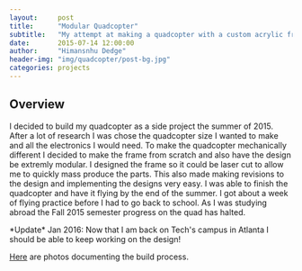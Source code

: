 ```yaml
---
layout:     post
title:      "Modular Quadcopter"
subtitle:   "My attempt at making a quadcopter with a custom acrylic frame."
date:       2015-07-14 12:00:00
author:     "Himansnhu Dedge"
header-img: "img/quadcopter/post-bg.jpg"
categories: projects
---
```


<h2 class="section-heading">Overview</h2>
<p>I decided to build my quadcopter as a side project the summer of 2015. After a lot of research I was chose the quadcopter size I wanted to make and all the electronics I would need. To make the quadcopter mechanically different I decided to make the frame from scratch and also have the design be extremly modular. I designed the frame so it could be laser cut to allow me to quickly mass produce the parts. This also made making revisions to the design and implementing the designs very easy. I was able to finish the quadcopter and have it flying by the end of the summer. I got about a week of flying practice before I had to go back to school. As I was studying abroad the Fall 2015 semester progress on the quad has halted.</p>
<p>*Update* Jan 2016: Now that I am back on Tech's campus in Atlanta I should be able to keep working on the design!</p>


<p> <a href="https://goo.gl/photos/vp4QYt62L9L3SMJo8" target="_blank">Here</a> are photos documenting the build process.</p>

<!-- <h2 class="section-heading">Ideation</h2>
<p>The first time I thought of building my own quadcopter was junior year of high school. We were selecting our Senior Independent Stuy Projects (SISP) and I thought it would be fun to build a quadcopter, and I would get to learn a lot at the same time. At the time however, I wasn't completely aware of exactly how to go about making the quadcopter, neither did I have adequte machining resources to complete the quad. I finally re-visited the idea of making the quadcopter at the end of freshman year at Georgia Tech. By that time I had gained enough machinning and technical knowledge needed to tackle this project.</p>

<h2 class="section-heading">Brainstorming</h2>

<p>Hu</p>
 -->
